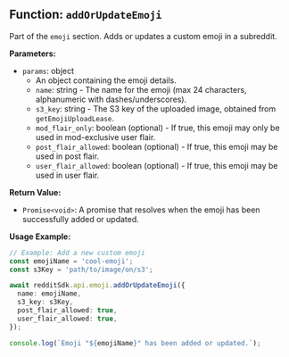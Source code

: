 ## Function: `addOrUpdateEmoji`

Part of the `emoji` section. Adds or updates a custom emoji in a subreddit.

**Parameters:**

- `params`: object
  - An object containing the emoji details.
  - `name`: string - The name for the emoji (max 24 characters, alphanumeric with dashes/underscores).
  - `s3_key`: string - The S3 key of the uploaded image, obtained from `getEmojiUploadLease`.
  - `mod_flair_only`: boolean (optional) - If true, this emoji may only be used in mod-exclusive user flair.
  - `post_flair_allowed`: boolean (optional) - If true, this emoji may be used in post flair.
  - `user_flair_allowed`: boolean (optional) - If true, this emoji may be used in user flair.

**Return Value:**

- `Promise<void>`: A promise that resolves when the emoji has been successfully added or updated.

**Usage Example:**

```typescript
// Example: Add a new custom emoji
const emojiName = 'cool-emoji';
const s3Key = 'path/to/image/on/s3';

await redditSdk.api.emoji.addOrUpdateEmoji({
  name: emojiName,
  s3_key: s3Key,
  post_flair_allowed: true,
  user_flair_allowed: true,
});

console.log(`Emoji "${emojiName}" has been added or updated.`);
``` 